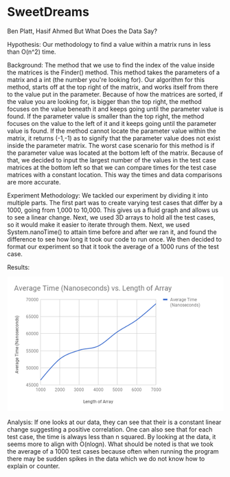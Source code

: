 # SweetDreams
Ben Platt, Hasif Ahmed
But What Does the Data Say?

Hypothesis: Our methodology to find a value within a matrix runs in less than O(n^2) time.

Background: The method that we use to find the index of the value inside the matrices is the Finder() method. This method takes the
parameters of a matrix and a int (the number you're looking for). Our algorithm for this method, starts off at the top right of the matrix,
and works itself from there to the value put in the parameter. Because of how the matrices are sorted, if the value you are looking for, is
bigger than the top right, the method focuses on the value beneath it and keeps going until the parameter value is found. If the parameter
value is smaller than the top right, the method focuses on the value to the left of it and it keeps going until the parameter value is found. If the method cannot locate the parameter value within the matrix, it returns (-1,-1) as to signify that the parameter value does not exist
inside the parameter matrix. The worst case scenario for this method is if the parameter value was located at the bottom left of the matrix.
Because of that, we decided to input the largest number of the values in the test case matrices at the bottom left so that we can compare times for the test case matrices with a constant location. This way the times and data comparisons are more accurate.

Experiment Methodology:
We tackled our experiment by dividing it into multiple parts. The first part was to create varying test cases that differ by a 1000, going from 1,000 to 10,000. This gives us a fluid graph and allows us to see a linear change. Next, we used 3D arrays to hold all the test cases, so it would make it easier to iterate through them. Next, we used System.nanoTime() to attain time before and after we ran it, and found the difference to see how long it took our code to run once. We then decided to format our experiment so that it took the average of a 1000 runs of the test case.

Results:

![alt text](https://github.com/HasifAhmed/SweetDreams/blob/master/graph.png)

Analysis: If one looks at our data, they can see that their is a constant linear change suggesting a positive correlation. One can also see
that for each test case, the time is always less than n squared. By looking at the data, it seems more to align with O(nlogn). What should be
noted is that we took the average of a 1000 test cases because often when running the program there may be sudden spikes in the data which we
do not know how to explain or counter. 
